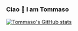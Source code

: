 ### Ciao 👋 I am Tommaso

<!--
**tommasocerruti/tommasocerruti** is a ✨ _special_ ✨ repository because its `README.md` (this file) appears on your GitHub profile.

Here are some ideas to get you started:

- 🔭 I’m currently working on ...
- 🌱 I’m currently learning ...
- 👯 I’m looking to collaborate on ...
- 🤔 I’m looking for help with ...
- 💬 Ask me about ...
- 📫 How to reach me: ...
- 😄 Pronouns: ...
- ⚡ Fun fact: ...
-->

[![Tommaso's GitHub stats](https://github-readme-stats.vercel.app/api?username=tommasocerruti)](https://github.com/anuraghazra/github-readme-stats)
